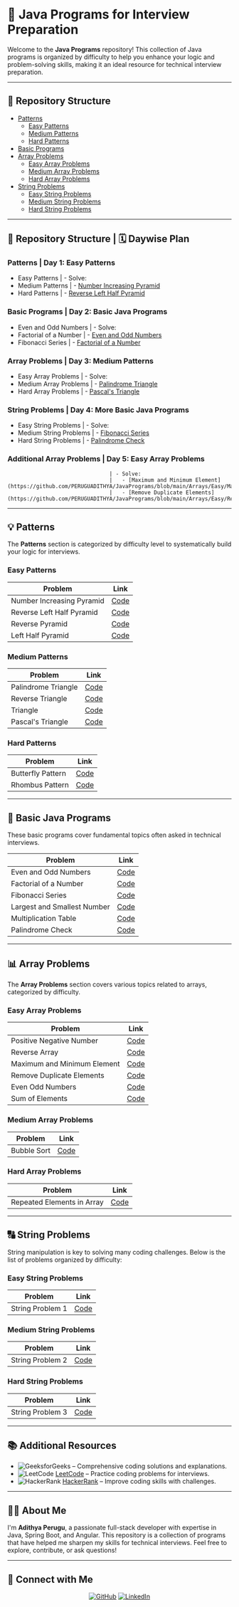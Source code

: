 # 🚀 Java Programs for Interview Preparation

Welcome to the **Java Programs** repository! This collection of Java programs is organized by difficulty to help you enhance your logic and problem-solving skills, making it an ideal resource for technical interview preparation.

---

## 📂 Repository Structure

- [Patterns](#patterns)
  - [Easy Patterns](#easy-patterns)
  - [Medium Patterns](#medium-patterns)
  - [Hard Patterns](#hard-patterns)
- [Basic Programs](#basic-programs)
- [Array Problems](#array-problems)
  - [Easy Array Problems](#easy-array-problems)
  - [Medium Array Problems](#medium-array-problems)
  - [Hard Array Problems](#hard-array-problems)
- [String Problems](#string-problems)
  - [Easy String Problems](#easy-string-problems)
  - [Medium String Problems](#medium-string-problems)
  - [Hard String Problems](#hard-string-problems)

---

## 📂 Repository Structure | 🗓 Daywise Plan

### **Patterns**                   | **Day 1: Easy Patterns**
  - Easy Patterns                  | - Solve:
  - Medium Patterns                |   - [Number Increasing Pyramid](https://github.com/PERUGUADITHYA/JavaPrograms/blob/main/Patterns/Easy/NumberIncreasingPyramid.java)
  - Hard Patterns                  |   - [Reverse Left Half Pyramid](https://github.com/PERUGUADITHYA/JavaPrograms/blob/main/Patterns/Easy/ReverseLeftHalfPyramid.java)

### **Basic Programs**              | **Day 2: Basic Java Programs**
  - Even and Odd Numbers           | - Solve:
  - Factorial of a Number          |   - [Even and Odd Numbers](https://github.com/PERUGUADITHYA/JavaPrograms/blob/main/Basic%20Java%20Programs/EvenAndOdd.java)
  - Fibonacci Series               |   - [Factorial of a Number](https://github.com/PERUGUADITHYA/JavaPrograms/blob/main/Basic%20Java%20Programs/FactorialNumber.java)

### **Array Problems**              | **Day 3: Medium Patterns**
  - Easy Array Problems            | - Solve:
  - Medium Array Problems          |   - [Palindrome Triangle](https://github.com/PERUGUADITHYA/JavaPrograms/blob/main/Patterns/Medium/PalindromeTriangle.java)
  - Hard Array Problems            |   - [Pascal's Triangle](https://github.com/PERUGUADITHYA/JavaPrograms/blob/main/Patterns/Medium/pascalsTraingle.java)

### **String Problems**             | **Day 4: More Basic Java Programs**
  - Easy String Problems           | - Solve:
  - Medium String Problems         |   - [Fibonacci Series](https://github.com/PERUGUADITHYA/JavaPrograms/blob/main/Basic%20Java%20Programs/FibonacciSeries.java)
  - Hard String Problems           |   - [Palindrome Check](https://github.com/PERUGUADITHYA/JavaPrograms/blob/main/Basic%20Java%20Programs/Palindrome.java)

### **Additional Array Problems**   | **Day 5: Easy Array Problems**
                                    | - Solve:
                                    |   - [Maximum and Minimum Element](https://github.com/PERUGUADITHYA/JavaPrograms/blob/main/Arrays/Easy/MaximumAndMinimumElement.java)
                                    |   - [Remove Duplicate Elements](https://github.com/PERUGUADITHYA/JavaPrograms/blob/main/Arrays/Easy/RemoveDuplicateElements.java)

---

## 💡 Patterns

The **Patterns** section is categorized by difficulty level to systematically build your logic for interviews.

### Easy Patterns
| Problem                          | Link                                                                                 |
|----------------------------------|--------------------------------------------------------------------------------------|
| Number Increasing Pyramid        | [Code](https://github.com/PERUGUADITHYA/JavaPrograms/blob/main/Patterns/Easy/NumberIncreasingPyramid.java)        |
| Reverse Left Half Pyramid        | [Code](https://github.com/PERUGUADITHYA/JavaPrograms/blob/main/Patterns/Easy/ReverseLeftHalfPyramid.java)        |
| Reverse Pyramid                  | [Code](https://github.com/PERUGUADITHYA/JavaPrograms/blob/main/Patterns/Easy/ReversePyramid.java)                   |
| Left Half Pyramid                | [Code](https://github.com/PERUGUADITHYA/JavaPrograms/blob/main/Patterns/Easy/leftHalfPyramid.java)                  |

### Medium Patterns
| Problem                          | Link                                                                                 |
|----------------------------------|--------------------------------------------------------------------------------------|
| Palindrome Triangle              | [Code](https://github.com/PERUGUADITHYA/JavaPrograms/blob/main/Patterns/Medium/PalindromeTriangle.java)                |
| Reverse Triangle                 | [Code](https://github.com/PERUGUADITHYA/JavaPrograms/blob/main/Patterns/Medium/ReverseTriangle.java)                   |
| Triangle                         | [Code](https://github.com/PERUGUADITHYA/JavaPrograms/blob/main/Patterns/Medium/Triangle.java)                            |
| Pascal's Triangle                | [Code](https://github.com/PERUGUADITHYA/JavaPrograms/blob/main/Patterns/Medium/pascalsTraingle.java)                   |

### Hard Patterns
| Problem                          | Link                                                                                 |
|----------------------------------|--------------------------------------------------------------------------------------|
| Butterfly Pattern                | [Code](https://github.com/PERUGUADITHYA/JavaPrograms/blob/main/Patterns/Hard/ButterflyPattern.java)                     |
| Rhombus Pattern                  | [Code](https://github.com/PERUGUADITHYA/JavaPrograms/blob/main/Patterns/Hard/Rhombus.java)                                 |

---

## 📝 Basic Java Programs
These basic programs cover fundamental topics often asked in technical interviews.

| Problem                          | Link                                                                                 |
|----------------------------------|--------------------------------------------------------------------------------------|
| Even and Odd Numbers             | [Code](https://github.com/PERUGUADITHYA/JavaPrograms/blob/main/Basic%20Java%20Programs/EvenAndOdd.java)               |
| Factorial of a Number            | [Code](https://github.com/PERUGUADITHYA/JavaPrograms/blob/main/Basic%20Java%20Programs/FactorialNumber.java)            |
| Fibonacci Series                 | [Code](https://github.com/PERUGUADITHYA/JavaPrograms/blob/main/Basic%20Java%20Programs/FibonacciSeries.java)             |
| Largest and Smallest Number      | [Code](https://github.com/PERUGUADITHYA/JavaPrograms/blob/main/Basic%20Java%20Programs/LargestAndSmallestNumber.java)  |
| Multiplication Table             | [Code](https://github.com/PERUGUADITHYA/JavaPrograms/blob/main/Basic%20Java%20Programs/MultiplicationTable.java)        |
| Palindrome Check                 | [Code](https://github.com/PERUGUADITHYA/JavaPrograms/blob/main/Basic%20Java%20Programs/Palindrome.java)                 |

---

## 📊 Array Problems

The **Array Problems** section covers various topics related to arrays, categorized by difficulty.

### Easy Array Problems
| Problem                          | Link                                                                                 |
|----------------------------------|--------------------------------------------------------------------------------------|
| Positive Negative Number         | [Code](https://github.com/PERUGUADITHYA/JavaPrograms/blob/main/Arrays/Easy/PositiveNegativeNumber.java)                   |
| Reverse Array                    | [Code](https://github.com/PERUGUADITHYA/JavaPrograms/blob/main/Arrays/Easy/ReverseArray.java)                              |
| Maximum and Minimum Element      | [Code](https://github.com/PERUGUADITHYA/JavaPrograms/blob/main/Arrays/Easy/MaximumAndMinimumElement.java)                  |
| Remove Duplicate Elements        | [Code](https://github.com/PERUGUADITHYA/JavaPrograms/blob/main/Arrays/Easy/RemoveDuplicateElements.java)                   |
| Even Odd Numbers                 | [Code](https://github.com/PERUGUADITHYA/JavaPrograms/blob/main/Arrays/Easy/EvenOddNumbers.java)                            |
| Sum of Elements                  | [Code](https://github.com/PERUGUADITHYA/JavaPrograms/blob/main/Arrays/Easy/SumOfElements.java)                              |

### Medium Array Problems
| Problem                          | Link                                                                                 |
|----------------------------------|--------------------------------------------------------------------------------------|
| Bubble Sort                      | [Code](link_to_medium_bubble_sort)                                                  |

### Hard Array Problems
| Problem                          | Link                                                                                 |
|----------------------------------|--------------------------------------------------------------------------------------|
| Repeated Elements in Array       | [Code](link_to_hard_repeated_elements)                                             |

---

## 🔠 String Problems

String manipulation is key to solving many coding challenges. Below is the list of problems organized by difficulty:

### Easy String Problems
| Problem                          | Link                                                                                 |
|----------------------------------|--------------------------------------------------------------------------------------|
| String Problem 1                 | [Code](link_to_easy_string_problem_1)                                              |

### Medium String Problems
| Problem                          | Link                                                                                 |
|----------------------------------|--------------------------------------------------------------------------------------|
| String Problem 2                 | [Code](link_to_medium_string_problem_2)                                            |

### Hard String Problems
| Problem                          | Link                                                                                 |
|----------------------------------|--------------------------------------------------------------------------------------|
| String Problem 3                 | [Code](link_to_hard_string_problem_3)                                              |

---

## 📚 Additional Resources

- ![GeeksforGeeks](https://upload.wikimedia.org/wikipedia/commons/4/43/GeeksforGeeks.svg) – Comprehensive coding solutions and explanations.
- ![LeetCode](https://upload.wikimedia.org/wikipedia/commons/1/19/LeetCode_logo_black.png) [LeetCode](https://leetcode.com) – Practice coding problems for interviews.
- ![HackerRank](https://img.icons8.com/windows/32/000000/hackerrank.png) [HackerRank](https://www.hackerrank.com) – Improve coding skills with challenges.

---

## 👨‍💻 About Me
I'm **Adithya Perugu**, a passionate full-stack developer with expertise in Java, Spring Boot, and Angular. This repository is a collection of programs that have helped me sharpen my skills for technical interviews. Feel free to explore, contribute, or ask questions!

---

## 🔗 Connect with Me
<p align="center">
  <a href="https://github.com/peruguadithya"><img src="https://img.shields.io/badge/GitHub-100000?style=for-the-badge&logo=github&logoColor=white" alt="GitHub"></a>
  <a href="https://linkedin.com/in/adithya-perugu"><img src="https://img.shields.io/badge/LinkedIn-0A66C2?style=for-the-badge&logo=linkedin&logoColor=white" alt="LinkedIn"></a>
</p>
